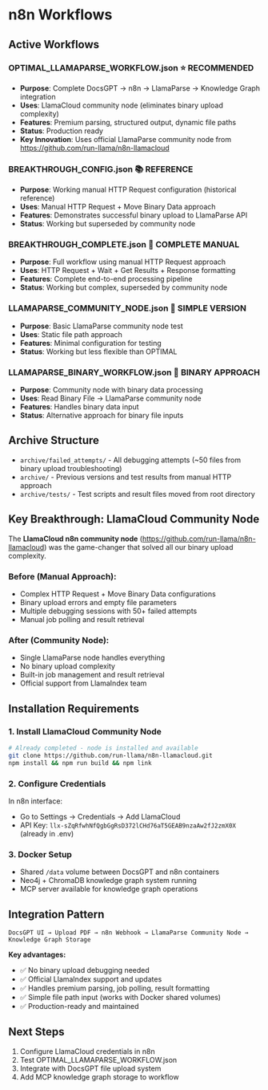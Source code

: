 # n8n Workflows

## Active Workflows

### **OPTIMAL_LLAMAPARSE_WORKFLOW.json** ⭐ **RECOMMENDED**
- **Purpose**: Complete DocsGPT → n8n → LlamaParse → Knowledge Graph integration
- **Uses**: LlamaCloud community node (eliminates binary upload complexity)  
- **Features**: Premium parsing, structured output, dynamic file paths
- **Status**: Production ready
- **Key Innovation**: Uses official LlamaParse community node from https://github.com/run-llama/n8n-llamacloud

### **BREAKTHROUGH_CONFIG.json** 📚 **REFERENCE**
- **Purpose**: Working manual HTTP Request configuration (historical reference)
- **Uses**: Manual HTTP Request + Move Binary Data approach
- **Features**: Demonstrates successful binary upload to LlamaParse API
- **Status**: Working but superseded by community node

### **BREAKTHROUGH_COMPLETE.json** 🔧 **COMPLETE MANUAL**
- **Purpose**: Full workflow using manual HTTP Request approach
- **Uses**: HTTP Request + Wait + Get Results + Response formatting
- **Features**: Complete end-to-end processing pipeline
- **Status**: Working but complex, superseded by community node

### **LLAMAPARSE_COMMUNITY_NODE.json** 🧪 **SIMPLE VERSION**
- **Purpose**: Basic LlamaParse community node test
- **Uses**: Static file path approach
- **Features**: Minimal configuration for testing
- **Status**: Working but less flexible than OPTIMAL

### **LLAMAPARSE_BINARY_WORKFLOW.json** 🔄 **BINARY APPROACH**
- **Purpose**: Community node with binary data processing
- **Uses**: Read Binary File → LlamaParse community node
- **Features**: Handles binary data input
- **Status**: Alternative approach for binary file inputs

## Archive Structure
- `archive/failed_attempts/` - All debugging attempts (~50 files from binary upload troubleshooting)
- `archive/` - Previous versions and test results from manual HTTP approach
- `archive/tests/` - Test scripts and result files moved from root directory

## Key Breakthrough: LlamaCloud Community Node

The **LlamaCloud n8n community node** (https://github.com/run-llama/n8n-llamacloud) was the game-changer that solved all our binary upload complexity.

### Before (Manual Approach):
- Complex HTTP Request + Move Binary Data configurations
- Binary upload errors and empty file parameters
- Multiple debugging sessions with 50+ failed attempts
- Manual job polling and result retrieval

### After (Community Node):
- Single LlamaParse node handles everything
- No binary upload complexity
- Built-in job management and result retrieval
- Official support from LlamaIndex team

## Installation Requirements

### 1. Install LlamaCloud Community Node
```bash
# Already completed - node is installed and available
git clone https://github.com/run-llama/n8n-llamacloud.git
npm install && npm run build && npm link
```

### 2. Configure Credentials
In n8n interface:
- Go to Settings → Credentials → Add LlamaCloud
- API Key: `llx-sZqRfwhNfQgbGgRsD372lCHd76aT5GEAB9nzaAw2fJ2zmX0X` (already in .env)

### 3. Docker Setup
- Shared `/data` volume between DocsGPT and n8n containers
- Neo4j + ChromaDB knowledge graph system running
- MCP server available for knowledge graph operations

## Integration Pattern

```
DocsGPT UI → Upload PDF → n8n Webhook → LlamaParse Community Node → Knowledge Graph Storage
```

**Key advantages:**
- ✅ No binary upload debugging needed
- ✅ Official LlamaIndex support and updates  
- ✅ Handles premium parsing, job polling, result formatting
- ✅ Simple file path input (works with Docker shared volumes)
- ✅ Production-ready and maintained

## Next Steps
1. Configure LlamaCloud credentials in n8n
2. Test OPTIMAL_LLAMAPARSE_WORKFLOW.json
3. Integrate with DocsGPT file upload system
4. Add MCP knowledge graph storage to workflow